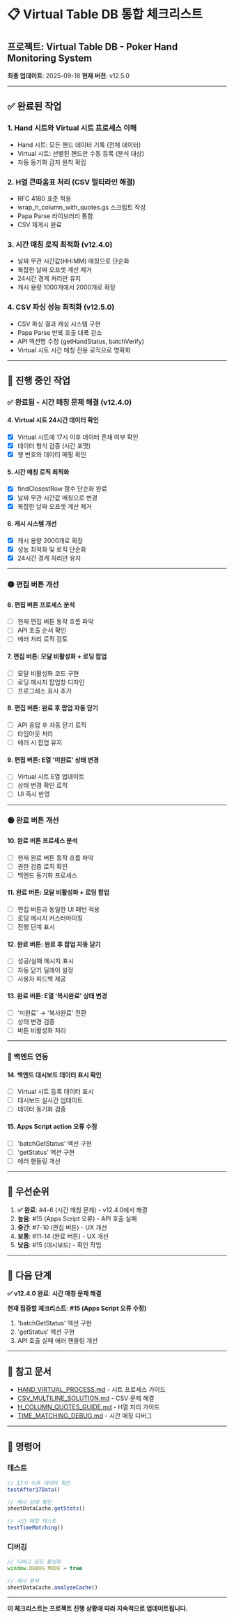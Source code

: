 # 📋 Virtual Table DB 통합 체크리스트

## 프로젝트: Virtual Table DB - Poker Hand Monitoring System
**최종 업데이트**: 2025-09-18
**현재 버전**: v12.5.0

---

## ✅ 완료된 작업

### 1. Hand 시트와 Virtual 시트 프로세스 이해
- Hand 시트: 모든 핸드 데이터 기록 (전체 데이터)
- Virtual 시트: 선별된 핸드만 수동 등록 (분석 대상)
- 자동 동기화 금지 원칙 확립

### 2. H열 큰따옴표 처리 (CSV 멀티라인 해결)
- RFC 4180 표준 적용
- wrap_h_column_with_quotes.gs 스크립트 작성
- Papa Parse 라이브러리 통합
- CSV 재게시 완료

### 3. 시간 매칭 로직 최적화 (v12.4.0)
- 날짜 무관 시간값(HH:MM) 매칭으로 단순화
- 복잡한 날짜 오프셋 계산 제거
- 24시간 경계 처리만 유지
- 캐시 용량 1000개에서 2000개로 확장

### 4. CSV 파싱 성능 최적화 (v12.5.0)
- CSV 파싱 결과 캐싱 시스템 구현
- Papa Parse 반복 호출 대폭 감소
- API 액션명 수정 (getHandStatus, batchVerify)
- Virtual 시트 시간 매칭 전용 로직으로 명확화

---

## 🔄 진행 중인 작업

### ✅ 완료됨 - 시간 매칭 문제 해결 (v12.4.0)

#### 4. Virtual 시트 24시간 데이터 확인
- [x] Virtual 시트에 17시 이후 데이터 존재 여부 확인
- [x] 데이터 형식 검증 (시간 포맷)
- [x] 행 번호와 데이터 매핑 확인

#### 5. 시간 매칭 로직 최적화
- [x] findClosestRow 함수 단순화 완료
- [x] 날짜 무관 시간값 매칭으로 변경
- [x] 복잡한 날짜 오프셋 계산 제거

#### 6. 캐시 시스템 개선
- [x] 캐시 용량 2000개로 확장
- [x] 성능 최적화 및 로직 단순화
- [x] 24시간 경계 처리만 유지

---

### 🟡 편집 버튼 개선

#### 6. 편집 버튼 프로세스 분석
- [ ] 현재 편집 버튼 동작 흐름 파악
- [ ] API 호출 순서 확인
- [ ] 에러 처리 로직 검토

#### 7. 편집 버튼: 모달 비활성화 + 로딩 팝업
- [ ] 모달 비활성화 코드 구현
- [ ] 로딩 메시지 팝업창 디자인
- [ ] 프로그레스 표시 추가

#### 8. 편집 버튼: 완료 후 팝업 자동 닫기
- [ ] API 응답 후 자동 닫기 로직
- [ ] 타임아웃 처리
- [ ] 에러 시 팝업 유지

#### 9. 편집 버튼: E열 '미완료' 상태 변경
- [ ] Virtual 시트 E열 업데이트
- [ ] 상태 변경 확인 로직
- [ ] UI 즉시 반영

---

### 🟢 완료 버튼 개선

#### 10. 완료 버튼 프로세스 분석
- [ ] 현재 완료 버튼 동작 흐름 파악
- [ ] 권한 검증 로직 확인
- [ ] 백엔드 동기화 프로세스

#### 11. 완료 버튼: 모달 비활성화 + 로딩 팝업
- [ ] 편집 버튼과 동일한 UI 패턴 적용
- [ ] 로딩 메시지 커스터마이징
- [ ] 진행 단계 표시

#### 12. 완료 버튼: 완료 후 팝업 자동 닫기
- [ ] 성공/실패 메시지 표시
- [ ] 자동 닫기 딜레이 설정
- [ ] 사용자 피드백 제공

#### 13. 완료 버튼: E열 '복사완료' 상태 변경
- [ ] '미완료' → '복사완료' 전환
- [ ] 상태 변경 검증
- [ ] 버튼 비활성화 처리

---

### 🔵 백엔드 연동

#### 14. 백엔드 대시보드 데이터 표시 확인
- [ ] Virtual 시트 등록 데이터 표시
- [ ] 대시보드 실시간 업데이트
- [ ] 데이터 동기화 검증

#### 15. Apps Script action 오류 수정
- [ ] 'batchGetStatus' 액션 구현
- [ ] 'getStatus' 액션 구현
- [ ] 에러 핸들링 개선

---

## 📌 우선순위

1. **✅ 완료**: #4-6 (시간 매칭 문제) - v12.4.0에서 해결
2. **높음**: #15 (Apps Script 오류) - API 호출 실패
3. **중간**: #7-10 (편집 버튼) - UX 개선
4. **보통**: #11-14 (완료 버튼) - UX 개선
5. **낮음**: #15 (대시보드) - 확인 작업

---

## 🎯 다음 단계

**✅ v12.4.0 완료**: **시간 매칭 문제 해결**

**현재 집중할 체크리스트**: **#15 (Apps Script 오류 수정)**

1. 'batchGetStatus' 액션 구현
2. 'getStatus' 액션 구현
3. API 호출 실패 에러 핸들링 개선

---

## 📝 참고 문서

- [HAND_VIRTUAL_PROCESS.md](./HAND_VIRTUAL_PROCESS.md) - 시트 프로세스 가이드
- [CSV_MULTILINE_SOLUTION.md](./CSV_MULTILINE_SOLUTION.md) - CSV 문제 해결
- [H_COLUMN_QUOTES_GUIDE.md](./H_COLUMN_QUOTES_GUIDE.md) - H열 처리 가이드
- [TIME_MATCHING_DEBUG.md](./TIME_MATCHING_DEBUG.md) - 시간 매칭 디버그

---

## 🔧 명령어

### 테스트
```javascript
// 17시 이후 데이터 확인
testAfter17Data()

// 캐시 상태 확인
sheetDataCache.getStats()

// 시간 매칭 테스트
testTimeMatching()
```

### 디버깅
```javascript
// 디버그 모드 활성화
window.DEBUG_MODE = true

// 캐시 분석
sheetDataCache.analyzeCache()
```

---

**이 체크리스트는 프로젝트 진행 상황에 따라 지속적으로 업데이트됩니다.**